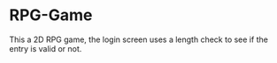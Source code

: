 # RPG-Game

This a  2D RPG game, 
the  login screen uses a length check to see if the entry is valid or not. 



